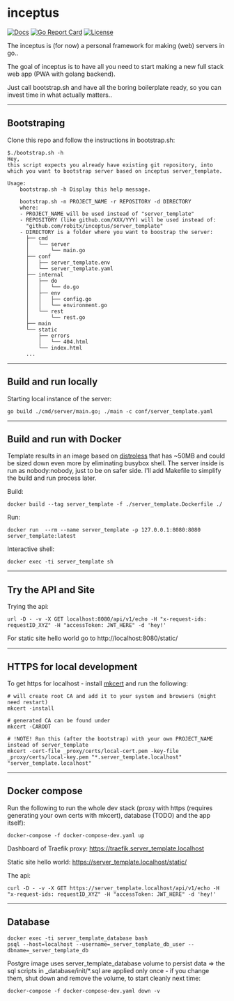 # inceptus
[![Docs](https://img.shields.io/badge/docs-current-brightgreen.svg)](https://pkg.go.dev/github.com/robitx/inceptus)
[![Go Report Card](https://goreportcard.com/badge/github.com/robitx/inceptus)](https://goreportcard.com/report/github.com/robitx/inceptus)
[![License](https://img.shields.io/badge/license-MIT-blue.svg)](https://github.com/Robitx/inceptus/blob/main/LICENSE)

The inceptus is (for now) a personal framework for making (web) servers in go..

The goal of inceptus is to have all you need to start making a new full stack web app (PWA with golang backend).

Just call bootstrap.sh and have all the boring boilerplate ready, so you can invest time in what actually matters..

-------------------------------------
## Bootstraping

Clone this repo and follow the instructions in bootstrap.sh:
```
$./bootstrap.sh -h
Hey,
this script expects you already have existing git repository, into
which you want to bootstrap server based on inceptus server_template.

Usage:
    bootstrap.sh -h Display this help message.

    bootstrap.sh -n PROJECT_NAME -r REPOSITORY -d DIRECTORY
    where:
    - PROJECT_NAME will be used instead of "server_template"
    - REPOSITORY (like github.com/XXX/YYY) will be used instead of:
      "github.com/robitx/inceptus/server_template"
    - DIRECTORY is a folder where you want to boostrap the server:
      ├── cmd
      │   └── server
      │       └── main.go
      ├── conf
      │   ├── server_template.env
      │   └── server_template.yaml
      ├── internal
      │   ├── do
      │   │   └── do.go
      │   ├── env
      │   │   ├── config.go
      │   │   └── environment.go
      │   └── rest
      │       └── rest.go
      ├── main
      └── static
          ├── errors
          │   └── 404.html
          └── index.html
      ...
```

-------------------------------------

## Build and run locally

Starting local instance of the server:
```
go build ./cmd/server/main.go; ./main -c conf/server_template.yaml
```

-------------------------------------

## Build and run with Docker
Template results in an image based on [distroless](https://github.com/GoogleContainerTools/distroless) that has ~50MB and could be sized down even more by eliminating busybox shell. The server inside is run as nobody:nobody, just to be on safer side. I'll add Makefile to simplify the build and run process later.

Build:
```
docker build --tag server_template -f ./server_template.Dockerfile ./
```

Run:
```
docker run  --rm --name server_template -p 127.0.0.1:8080:8080 server_template:latest
```

Interactive shell:
```
docker exec -ti server_template sh
```

-------------------------------------

## Try the API and Site

Trying the api:
```
url -D - -v -X GET localhost:8080/api/v1/echo -H "x-request-ids: requestID_XYZ" -H "accessToken: JWT_HERE" -d 'hey!'
```

For static site hello world go to http://localhost:8080/static/


-------------------------------------

## HTTPS for local development
To get https for localhost - install [mkcert](https://github.com/FiloSottile/mkcert) and run the following:
```
# will create root CA and add it to your system and browsers (might need restart)
mkcert -install

# generated CA can be found under
mkcert -CAROOT

# !NOTE! Run this (after the bootstrap) with your own PROJECT_NAME instead of server_template
mkcert -cert-file _proxy/certs/local-cert.pem -key-file _proxy/certs/local-key.pem "*.server_template.localhost" "server_template.localhost"
```


-------------------------------------

## Docker compose
Run the following to run the whole dev stack (proxy with https (requires generating your own certs with mkcert), database (TODO) and the app itself):
```
docker-compose -f docker-compose-dev.yaml up
```

Dashboard of Traefik proxy: https://traefik.server_template.localhost

Static site hello world: https://server_template.localhost/static/

The api:
```
curl -D - -v -X GET https://server_template.localhost/api/v1/echo -H "x-request-ids: requestID_XYZ" -H "accessToken: JWT_HERE" -d 'hey!'
```

-------------------------------------

## Database
```
docker exec -ti server_template_database bash
psql --host=localhost --username=_server_template_db_user --dbname=_server_template_db
```

Postgre image uses server_template_database volume to persist data => the sql scripts in _database/init/*.sql are applied only once - if you change them, shut down and remove the volume, to start cleanly next time:
```
docker-compose -f docker-compose-dev.yaml down -v
```